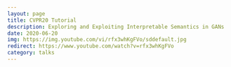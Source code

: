 ```yaml
---
layout: page
title: CVPR20 Tutorial
description: Exploring and Exploiting Interpretable Semantics in GANs
date: 2020-06-20
img: https://img.youtube.com/vi/rfx3whKgFVo/sddefault.jpg
redirect: https://www.youtube.com/watch?v=rfx3whKgFVo
category: talks
---
```


